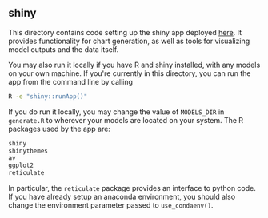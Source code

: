 ## shiny

This directory contains code setting up the shiny app deployed [here](https://vsie.shinyapps.io/ai_custom_step).
It provides functionality for chart generation, as well as tools for visualizing model outputs and the data itself.

You may also run it locally if you have R and shiny installed, with any models on your own machine. 
If you're currently in this directory, you can run the app from the command line by calling

```bash
R -e "shiny::runApp()"
```

If you do run it locally, you may change the value of `MODELS_DIR` in `generate.R` to wherever your
models are located on your system. The R packages used by the app are:

```bash
shiny
shinythemes
av
ggplot2
reticulate
```

In particular, the `reticulate` package provides an interface to python code. If you have
already setup an anaconda environment, you should also change the environment parameter
passed to `use_condaenv()`.
